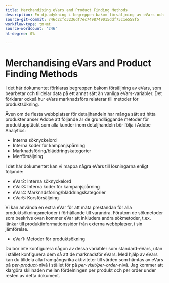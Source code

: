 ```yaml
---
title: Merchandising eVars and Product Finding Methods
description: En djupdykning i begreppen bakom försäljning av eVars och hur de bearbetar och allokerar data.
source-git-commit: 746c2cfd3236df7ec7498749015ddf75c1e558f5
workflow-type: tm+mt
source-wordcount: '246'
ht-degree: 0%

---
```


# Merchandising eVars and Product Finding Methods

I det här dokumentet förklaras begreppen bakom försäljning av eVars, som bearbetar och tilldelar data på ett annat sätt än vanliga eVars-variabler. Det förklarar också hur eVars marknadsförs relaterar till metoder för produktsökning.

Även om de flesta webbplatser för detaljhandeln har många sätt att hitta produkter anser Adobe att följande är de grundläggande metoder för produktupptäckt som alla kunder inom detaljhandeln bör följa i Adobe Analytics:

* Interna söknyckelord
* Interna koder för kampanjspårning
* Marknadsföring/bläddringskategorier
* Merförsäljning

I det här dokumentet kan vi mappa några eVars till lösningarna enligt följande:

* eVar2: Interna söknyckelord
* eVar3: Interna koder för kampanjspårning
* eVar4: Marknadsföring/bläddringskategorier
* eVar5: Korsförsäljning

Vi kan använda en extra eVar för att mäta prestandan för alla produktsökningsmetoder i förhållande till varandra. Förutom de sökmetoder som beskrivs ovan kommer eVar att inkludera andra sökmetoder, t.ex. länkar till produktinformationssidor från externa webbplatser, i sin jämförelse.

* eVar1: Metoder för produktsökning

Du bör inte konfigurera någon av dessa variabler som standard-eVars, utan i stället konfigurera dem så att de marknadsför eVars.  Med hjälp av eVars kan du tilldela alla framgångsrika aktiviteter till värden som hämtas av eVars på *per-product*-nivå i stället för på *per-visit/per-order*-nivå. Jag kommer att klargöra skillnaden mellan fördelningen per produkt och per order under resten av detta dokument.

